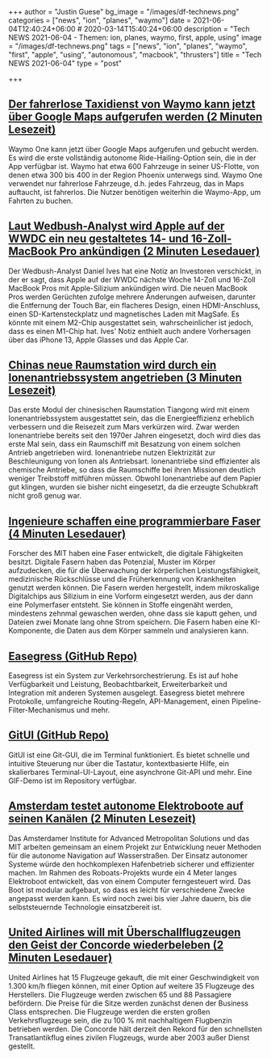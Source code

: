 +++
author = "Justin Guese"
bg_image = "/images/df-technews.png"
categories = ["news", "ion", "planes", "waymo"]
date = 2021-06-04T12:40:24+06:00 # 2020-03-14T15:40:24+06:00
description = "Tech NEWS 2021-06-04 - Themen: ion, planes, waymo, first, apple, using"
image = "/images/df-technews.png"
tags = ["news", "ion", "planes", "waymo", "first", "apple", "using", "autonomous", "macbook", "thrusters"]
title = "Tech NEWS 2021-06-04"
type = "post"

+++

## [Der fahrerlose Taxidienst von Waymo kann jetzt über Google Maps aufgerufen werden (2 Minuten Lesezeit)](https://techcrunch.com/2021/06/03/waymos-driverless-taxi-service-can-now-be-accessed-on-google-maps/)

 Waymo One kann jetzt über Google Maps aufgerufen und gebucht werden. Es wird die erste vollständig autonome Ride-Hailing-Option sein, die in der App verfügbar ist. Waymo hat etwa 600 Fahrzeuge in seiner US-Flotte, von denen etwa 300 bis 400 in der Region Phoenix unterwegs sind. Waymo One verwendet nur fahrerlose Fahrzeuge, d.h. jedes Fahrzeug, das in Maps auftaucht, ist fahrerlos. Die Nutzer benötigen weiterhin die Waymo-App, um Fahrten zu buchen.

## [Laut Wedbush-Analyst wird Apple auf der WWDC ein neu gestaltetes 14- und 16-Zoll-MacBook Pro ankündigen (2 Minuten Lesedauer)](https://www.macrumors.com/2021/06/03/new-macbook-pros-at-wwdc-wedbush-analyst/)

 Der Wedbush-Analyst Daniel Ives hat eine Notiz an Investoren verschickt, in der er sagt, dass Apple auf der WWDC nächste Woche 14-Zoll und 16-Zoll MacBook Pros mit Apple-Silizium ankündigen wird. Die neuen MacBook Pros werden Gerüchten zufolge mehrere Änderungen aufweisen, darunter die Entfernung der Touch Bar, ein flacheres Design, einen HDMI-Anschluss, einen SD-Kartensteckplatz und magnetisches Laden mit MagSafe. Es könnte mit einem M2-Chip ausgestattet sein, wahrscheinlicher ist jedoch, dass es einen M1-Chip hat. Ives' Notiz enthielt auch andere Vorhersagen über das iPhone 13, Apple Glasses und das Apple Car.

## [Chinas neue Raumstation wird durch ein Ionenantriebssystem angetrieben (3 Minuten Lesezeit)](https://interestingengineering.com/chinas-new-space-station-will-be-powered-by-ion-propulsion-system)

 Das erste Modul der chinesischen Raumstation Tiangong wird mit einem Ionenantriebssystem ausgestattet sein, das die Energieeffizienz erheblich verbessern und die Reisezeit zum Mars verkürzen wird. Zwar werden Ionenantriebe bereits seit den 1970er Jahren eingesetzt, doch wird dies das erste Mal sein, dass ein Raumschiff mit Besatzung von einem solchen Antrieb angetrieben wird. Ionenantriebe nutzen Elektrizität zur Beschleunigung von Ionen als Antriebsart. Ionenantriebe sind effizienter als chemische Antriebe, so dass die Raumschiffe bei ihren Missionen deutlich weniger Treibstoff mitführen müssen. Obwohl Ionenantriebe auf dem Papier gut klingen, wurden sie bisher nicht eingesetzt, da die erzeugte Schubkraft nicht groß genug war.

## [Ingenieure schaffen eine programmierbare Faser (4 Minuten Lesedauer)](https://news.mit.edu/2021/programmable-fiber-0603)

 Forscher des MIT haben eine Faser entwickelt, die digitale Fähigkeiten besitzt. Digitale Fasern haben das Potenzial, Muster im Körper aufzudecken, die für die Überwachung der körperlichen Leistungsfähigkeit, medizinische Rückschlüsse und die Früherkennung von Krankheiten genutzt werden können. Die Fasern werden hergestellt, indem mikroskalige Digitalchips aus Silizium in eine Vorform eingesetzt werden, aus der dann eine Polymerfaser entsteht. Sie können in Stoffe eingenäht werden, mindestens zehnmal gewaschen werden, ohne dass sie kaputt gehen, und Dateien zwei Monate lang ohne Strom speichern. Die Fasern haben eine KI-Komponente, die Daten aus dem Körper sammeln und analysieren kann.

## [Easegress (GitHub Repo)](https://github.com/megaease/easegress)

 Easegress ist ein System zur Verkehrsorchestrierung. Es ist auf hohe Verfügbarkeit und Leistung, Beobachtbarkeit, Erweiterbarkeit und Integration mit anderen Systemen ausgelegt. Easegress bietet mehrere Protokolle, umfangreiche Routing-Regeln, API-Management, einen Pipeline-Filter-Mechanismus und mehr.

## [GitUI (GitHub Repo)](https://github.com/extrawurst/gitui)

 GitUI ist eine Git-GUI, die im Terminal funktioniert. Es bietet schnelle und intuitive Steuerung nur über die Tastatur, kontextbasierte Hilfe, ein skalierbares Terminal-UI-Layout, eine asynchrone Git-API und mehr. Eine GIF-Demo ist im Repository verfügbar.

## [Amsterdam testet autonome Elektroboote auf seinen Kanälen (2 Minuten Lesezeit)](https://apnews.com/article/amsterdam-tests-electric-autonomous-boats-25e91a558f9066b290f7c36ad7f3391d)

 Das Amsterdamer Institute for Advanced Metropolitan Solutions und das MIT arbeiten gemeinsam an einem Projekt zur Entwicklung neuer Methoden für die autonome Navigation auf Wasserstraßen. Der Einsatz autonomer Systeme würde den hochkomplexen Hafenbetrieb sicherer und effizienter machen. Im Rahmen des Roboats-Projekts wurde ein 4 Meter langes Elektroboot entwickelt, das von einem Computer ferngesteuert wird. Das Boot ist modular aufgebaut, so dass es leicht für verschiedene Zwecke angepasst werden kann. Es wird noch zwei bis vier Jahre dauern, bis die selbststeuernde Technologie einsatzbereit ist.

## [United Airlines will mit Überschallflugzeugen den Geist der Concorde wiederbeleben (2 Minuten Lesedauer)](https://www.theguardian.com/business/2021/jun/03/united-airlines-boom-supersonic-overture-airliner-concorde)

 United Airlines hat 15 Flugzeuge gekauft, die mit einer Geschwindigkeit von 1.300 km/h fliegen können, mit einer Option auf weitere 35 Flugzeuge des Herstellers. Die Flugzeuge werden zwischen 65 und 88 Passagiere befördern. Die Preise für die Sitze werden zunächst denen der Business Class entsprechen. Die Flugzeuge werden die ersten großen Verkehrsflugzeuge sein, die zu 100 % mit nachhaltigem Flugbenzin betrieben werden. Die Concorde hält derzeit den Rekord für den schnellsten Transatlantikflug eines zivilen Flugzeugs, wurde aber 2003 außer Dienst gestellt.

